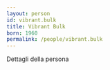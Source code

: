 ```yaml
---
layout: person
id: vibrant.bulk
title: Vibrant Bulk
born: 1960
permalink: /people/vibrant.bulk
---
```


Dettagli della persona 